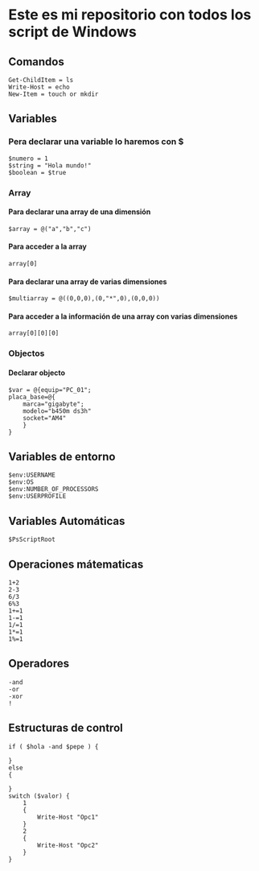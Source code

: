 # Este es mi repositorio con todos los script de Windows
## Comandos
```
Get-ChildItem = ls
Write-Host = echo
New-Item = touch or mkdir
```
## Variables
### Pera declarar una variable lo haremos con $
```
$numero = 1
$string = "Hola mundo!"
$boolean = $true
```

### Array
#### Para declarar una array de una dimensión
```
$array = @("a","b","c")
```
#### Para acceder a la array
```
array[0]
```
#### Para declarar una array de varias dimensiones
```
$multiarray = @((0,0,0),(0,"*",0),(0,0,0))
```
#### Para acceder a la información de una array con varias dimensiones
```
array[0][0][0]
```
### Objectos

#### Declarar objecto
```
$var = @{equip="PC_01";
placa_base=@{
    marca="gigabyte";
    modelo="b450m ds3h"
    socket="AM4"
    }
}
```
## Variables de entorno
```
$env:USERNAME
$env:OS
$env:NUMBER_OF_PROCESSORS
$env:USERPROFILE
```

## Variables Automáticas
```
$PsScriptRoot
```

## Operaciones mátematicas
```
1+2
2-3
6/3
6%3
1+=1
1-=1
1/=1
1*=1
1%=1

```


## Operadores
```
-and
-or
-xor
!
```

## Estructuras de control
``` 
if ( $hola -and $pepe ) {

}
else
{

}
switch ($valor) {
    1
    {
        Write-Host "Opc1"
    }
    2
    {
        Write-Host "Opc2"
    }
}

```
